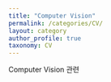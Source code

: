 ```yaml
---
title: "Computer Vision"
permalink: /categories/CV/
layout: category
author_profile: true
taxonomy: CV
---
```


Computer Vision 관련